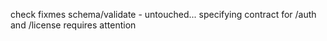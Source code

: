 check fixmes
schema/validate - untouched...
specifying contract for /auth and /license requires attention
